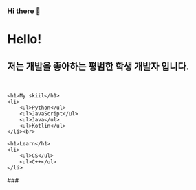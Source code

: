 ### Hi there 👋

###
<!DOCTYPE html>
<html lang="en">
<head>
    <meta charset="UTF-8">
    <meta http-equiv="X-UA-Compatible" content="IE=edge">
    <meta name="viewport" content="width=device-width, initial-scale=1.0">
    <title></title>
</head>
<body>
    <h1>Hello!</h1>
    <h2>저는 개발을 좋아하는 평범한 학생 개발자 입니다.</h2><br>

    <h1>My skiil</h1>
    <li>
        <ul>Python</ul>
        <ul>JavaScript</ul>
        <ul>Java</ul>
        <ul>Kotlin</ul>
    </li><br>

    <h1>Learn</h1>
    <li>
        <ul>CS</ul>
        <ul>C++</ul>
    </li>

</body>
</html>
###
